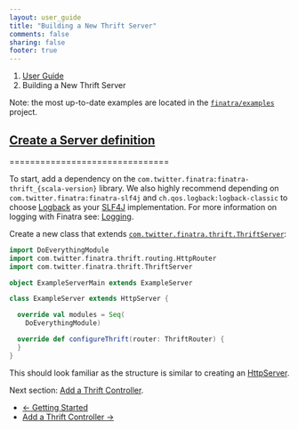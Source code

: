 ```yaml
---
layout: user_guide
title: "Building a New Thrift Server"
comments: false
sharing: false
footer: true
---
```


<ol class="breadcrumb">
  <li><a href="/finatra/user-guide">User Guide</a></li>
  <li class="active">Building a New Thrift Server</li>
</ol>

Note: the most up-to-date examples are located in the [`finatra/examples`](https://github.com/twitter/finatra/tree/master/examples) project.

## <a class="anchor" name="server-definition" href="#server-definition">Create a Server definition</a>
===============================

To start, add a dependency on the `com.twitter.finatra:finatra-thrift_{scala-version}` library. We also highly recommend depending on `com.twitter.finatra:finatra-slf4j` and `ch.qos.logback:logback-classic` to choose [Logback](http://logback.qos.ch/) as your [SLF4J](http://www.slf4j.org/manual.html) implementation. For more information on logging with Finatra see: [Logging](/finatra/user-guide/logging).

Create a new class that extends [`com.twitter.finatra.thrift.ThriftServer`](https://github.com/twitter/finatra/blob/master/http/src/main/scala/com/twitter/finatra/thrift/ThriftServer.scala):

```scala
import DoEverythingModule
import com.twitter.finatra.thrift.routing.HttpRouter
import com.twitter.finatra.thrift.ThriftServer

object ExampleServerMain extends ExampleServer

class ExampleServer extends HttpServer {

  override val modules = Seq(
    DoEverythingModule)

  override def configureThrift(router: ThriftRouter) {
  }
}
```
<div></div>

This should look familiar as the structure is similar to creating an [HttpServer](/finatra/user-guide/build-new-http-server).


Next section: [Add a Thrift Controller](/finatra/user-guide/build-new-thrift-server/controller.html).

<nav>
  <ul class="pager">
    <li class="previous"><a href="/finatra/user-guide/getting-started"><span aria-hidden="true">&larr;</span>&nbsp;Getting&nbsp;Started</a></li>
    <li class="next"><a href="/finatra/user-guide/build-new-thrift-server/controller.html">Add&nbsp;a&nbsp;Thrift&nbsp;Controller&nbsp;<span aria-hidden="true">&rarr;</span></a></li>
  </ul>
</nav>

